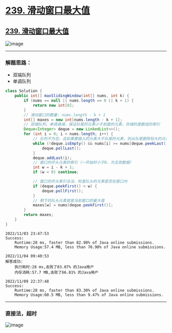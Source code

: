 # [239. 滑动窗口最大值](https://github.com/imtsingyun/LeetCode/issues/6)

## [239. 滑动窗口最大值](https://leetcode.cn/problems/sliding-window-maximum/)

![image](https://user-images.githubusercontent.com/56377217/199764539-0d349b74-4f24-47fb-b44e-f731c4b196e2.png)


---

### 解题思路：
- 双端队列
- 单调队列

```java
class Solution {
    public int[] maxSlidingWindow(int[] nums, int k) {
        if (nums == null || nums.length == 0 || k < 1) {
            return new int[0];
        }
        // 滑动窗口的数量: nums.length - k + 1
        int[] maxes = new int[nums.length - k + 1];
        // 双端队列，单调递减，保证队尾的元素小于前面的元素，存储的是数组的索引
        Deque<Integer> deque = new LinkedList<>();
        for (int i = 0; i < nums.length; i++) {
            // 队列不为空，且如果要插入的元素大于队尾的元素，则从队尾删除较大的元素
            while (!deque.isEmpty() && nums[i] >= nums[deque.peekLast()]) {
                deque.pollLast();
            }
            deque.addLast(i);
            // 窗口的开头元素的索引（一开始时小于0，为无效数据）
            int w = i - k + 1;
            if (w < 0) continue;

            // 窗口的开头索引合法，检查队头的元素是否在窗口内
            if (deque.peekFirst() < w) {
                deque.pollFirst();
            }
            // 剩下的队头元素就是当前窗口的最大值
            maxes[w] = nums[deque.peekFirst()];
        }
        return maxes;
    }
}
```

```
2022/11/03 23:47:53	
Success:
	Runtime:28 ms, faster than 82.98% of Java online submissions.
	Memory Usage:57.4 MB, less than 76.90% of Java online submissions.
```

```
2022/11/04 09:40:53	
解答成功:
	执行耗时:28 ms,击败了83.07% 的Java用户
	内存消耗:57.7 MB,击败了66.81% 的Java用户
```

```
2022/11/09 22:37:48	
Success:
	Runtime:28 ms, faster than 83.30% of Java online submissions.
	Memory Usage:60.5 MB, less than 9.47% of Java online submissions.
```

---

### 直接法，超时

![image](https://user-images.githubusercontent.com/56377217/199769187-596d8a28-958f-4dc9-ab61-42a22baf8046.png)
